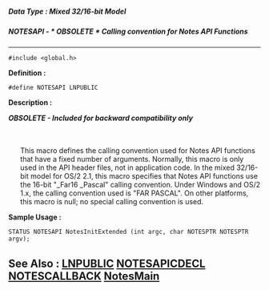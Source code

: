 ##### Data Type : Mixed 32/16-bit Model
##### NOTESAPI - * OBSOLETE * Calling convention for Notes API Functions
---
```
#include <global.h>
```

**Definition :**
```
#define NOTESAPI LNPUBLIC
```

**Description :**

***OBSOLETE - Included for backward compatibility only***
<ul><br>
<br>
This macro defines the calling convention used for Notes API functions that have a fixed number of arguments.  Normally, this macro is only used in the API header files, not in application code.  In the mixed 32/16-bit model for OS/2 2.1, this macro specifies that Notes API functions use the 16-bit &quot;_Far16 _Pascal&quot; calling convention.  Under Windows and OS/2 1.x, the calling convention used is &quot;FAR PASCAL&quot;.  On other platforms, this macro is null;  no special calling convention is used.</ul>



**Sample Usage :**
```
STATUS NOTESAPI NotesInitExtended (int argc, char NOTESPTR NOTESPTR argv);
```

**See Also :**
[LNPUBLIC](/domino-c-api-docs/reference/Symb/LNPUBLIC)
[NOTESAPICDECL](/domino-c-api-docs/reference/Data/NOTESAPICDECL)
[NOTESCALLBACK](/domino-c-api-docs/reference/Data/NOTESCALLBACK)
[NotesMain](/domino-c-api-docs/reference/Func/NotesMain)
---
